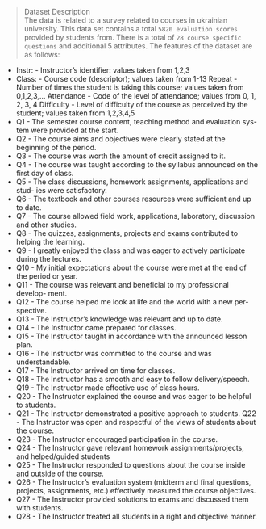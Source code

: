 > Dataset Description <br>
The data is related to a survey related to courses in ukrainian university. This data set contains a total `5820 evaluation scores` provided by students from. 
There is a total of `28 course specific questions` and additional 5 attributes.
The features of the dataset are as follows:
- Instr: - Instructor’s identifier: values taken from 1,2,3
- Class: - Course code (descriptor); values taken from 1-13 Repeat - Number of times the student is taking this course; values taken from 0,1,2,3,... Attendance - Code of the level of attendance; values from 0, 1, 2, 3, 4 Difficulty - Level of difficulty of the course as perceived by the student; values taken from 1,2,3,4,5
- Q1 - The semester course content, teaching method and evaluation sys- tem were provided at the start.
- Q2 - The course aims and objectives were clearly stated at the beginning of the period.
- Q3 - The course was worth the amount of credit assigned to it.
- Q4 - The course was taught according to the syllabus announced on the first day of class.
- Q5 - The class discussions, homework assignments, applications and stud- ies were satisfactory.
- Q6 - The textbook and other courses resources were sufficient and up to date.
- Q7 - The course allowed field work, applications, laboratory, discussion and other studies.
- Q8 - The quizzes, assignments, projects and exams contributed to helping the learning.
- Q9 - I greatly enjoyed the class and was eager to actively participate during the lectures.
- Q10 - My initial expectations about the course were met at the end of the period or year.
- Q11 - The course was relevant and beneficial to my professional develop- ment.
- Q12 - The course helped me look at life and the world with a new per- spective.
- Q13 - The Instructor’s knowledge was relevant and up to date.
- Q14 - The Instructor came prepared for classes.
- Q15 - The Instructor taught in accordance with the announced lesson plan.
- Q16 - The Instructor was committed to the course and was understandable.
- Q17 - The Instructor arrived on time for classes.
- Q18 - The Instructor has a smooth and easy to follow delivery/speech. Q19 - The Instructor made effective use of class hours.
- Q20 - The Instructor explained the course and was eager to be helpful to students.
- Q21 - The Instructor demonstrated a positive approach to students. Q22 - The Instructor was open and respectful of the views of students about the course.
- Q23 - The Instructor encouraged participation in the course.
- Q24 - The Instructor gave relevant homework assignments/projects, and helped/guided students
- Q25 - The Instructor responded to questions about the course inside and
outside of the course.
- Q26 - The Instructor’s evaluation system (midterm and final questions, projects, assignments, etc.) effectively measured the course objectives.
- Q27 - The Instructor provided solutions to exams and discussed them with students.
- Q28 - The Instructor treated all students in a right and objective manner.
